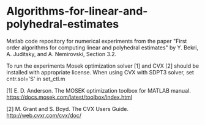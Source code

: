 # Algorithms-for-linear-and-polyhedral-estimates
Matlab code repository for numerical experiments from the paper "First order algorithms for computing linear and polyhedral estimates" by Y. Bekri, A. Juditsky, and A. Nemirovski, Section 3.2.

To run the experiments Mosek optimization solver [1] and CVX [2] should be installed with appropriate license. When using CVX with SDPT3 solver, set cntr.sol='S' in set_ctl.m

[1] E. D. Anderson. The MOSEK optimization toolbox for MATLAB manual. https://docs.mosek.com/latest/toolbox/index.html

[2] M. Grant and S. Boyd. The CVX Users Guide. http://web.cvxr.com/cvx/doc/
